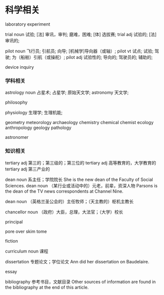 # 科学相关

laboratory
experiment

trial noun 试验; [法] 审讯，审判; 磨难，困难; [体] 选拔赛;
trial adj 试验的; [法] 审讯的;

pilot noun 飞行员; 引航员; 向导; [机械学]导向器（或轴）;
pilot vt 试点; 试验; 驾驶; 为（船舶）引航（或操舵）;
pilot adj 试验性的; 导向的; 驾驶员的; 辅助的;


device
inquiry

### 学科相关

astrology noun 占星术; 占星学; 原始天文学;
astronomy 天文学;

philosophy

physiology 生理学; 生理机能;

geometry
meteorology
archaeology
chemistry
chemical
chemist
ecology
anthropology
geology
pathology

astronomer

### 知识相关
tertiary adj 第三的；第三级的；第三位的
tertiary adj 高等教育的，大学教育的
tertiary adj 第三产业的

dean noun 系主任；学院院长
She is the new dean of the Faculty of Social Sciences.
dean noun （某行业或活动中的）元老，前辈，资深人物
Parsons is the dean of the TV news correspondents at Channel Nine.

dean noun （英格兰圣公会的）主任牧师；（天主教的）枢机主教长

chancellor noun （政府）大臣，总理，大法官；（大学）校长

principal


pore over
skim
tome

fiction

curriculum noun 课程

dissertation 专题论文；学位论文
Ann did her dissertation on Baudelaire.


essay

bibliography 参考书目，文献目录
Other sources of information are found in the bibliography at the end of this article.

